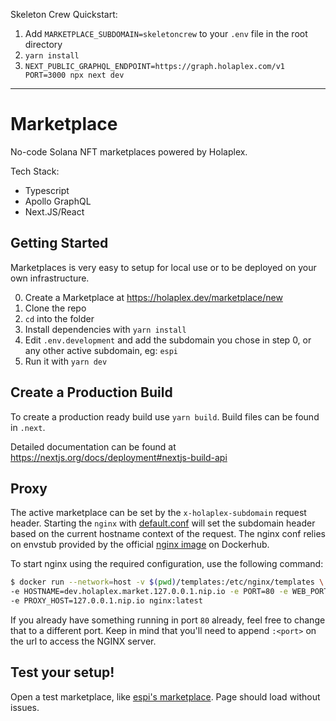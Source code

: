 Skeleton Crew Quickstart:

1. Add `MARKETPLACE_SUBDOMAIN=skeletoncrew` to your `.env` file in the root directory
2. `yarn install`
3. `NEXT_PUBLIC_GRAPHQL_ENDPOINT=https://graph.holaplex.com/v1 PORT=3000 npx next dev`

----

# Marketplace

No-code Solana NFT marketplaces powered by Holaplex.

Tech Stack:

- Typescript
- Apollo GraphQL
- Next.JS/React

## Getting Started

Marketplaces is very easy to setup for local use or to be deployed on your own infrastructure. 

0. Create a Marketplace at https://holaplex.dev/marketplace/new
1. Clone the repo
2. `cd` into the folder
3. Install dependencies with `yarn install`
4. Edit `.env.development` and add the subdomain you chose in step 0, or any other active subdomain, eg: `espi`
5. Run it with `yarn dev`

## Create a Production Build 

To create a production ready build use `yarn build`. Build files can be found in `.next`.

Detailed documentation can be found at https://nextjs.org/docs/deployment#nextjs-build-api

## Proxy

The active marketplace can be set by the `x-holaplex-subdomain` request header. Starting the `nginx` with [default.conf](/main/templates/default.conf.template) will set the subdomain header based on the current hostname context of the request.
The nginx conf relies on envstub provided by the official [nginx image](https://hub.docker.com/_/nginx) on Dockerhub.

To start nginx using the required configuration, use the following command:

```bash
$ docker run --network=host -v $(pwd)/templates:/etc/nginx/templates \
-e HOSTNAME=dev.holaplex.market.127.0.0.1.nip.io -e PORT=80 -e WEB_PORT=3000 \
-e PROXY_HOST=127.0.0.1.nip.io nginx:latest
```

If you already have something running in port `80` already, feel free to change that to a different port. Keep in mind that you'll need to append `:<port>` on the url to access the NGINX server.

## Test your setup!

Open a test marketplace, like [espi's marketplace](http://espi.dev.holaplex.market.127.0.0.1.nip.io).
Page should load without issues.
